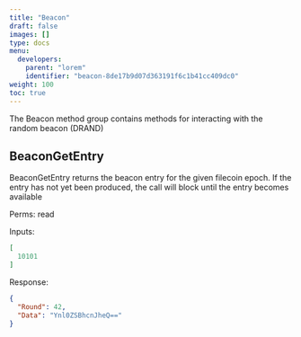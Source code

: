 ```yaml
---
title: "Beacon"
draft: false
images: []
type: docs
menu:
  developers:
    parent: "lorem"
    identifier: "beacon-8de17b9d07d363191f6c1b41cc409dc0"
weight: 100
toc: true
---
```


The Beacon method group contains methods for interacting with the random beacon (DRAND)

## BeaconGetEntry

BeaconGetEntry returns the beacon entry for the given filecoin epoch. If
the entry has not yet been produced, the call will block until the entry
becomes available

Perms: read

Inputs:

```json
[
  10101
]
```

Response:

```json
{
  "Round": 42,
  "Data": "Ynl0ZSBhcnJheQ=="
}
```
